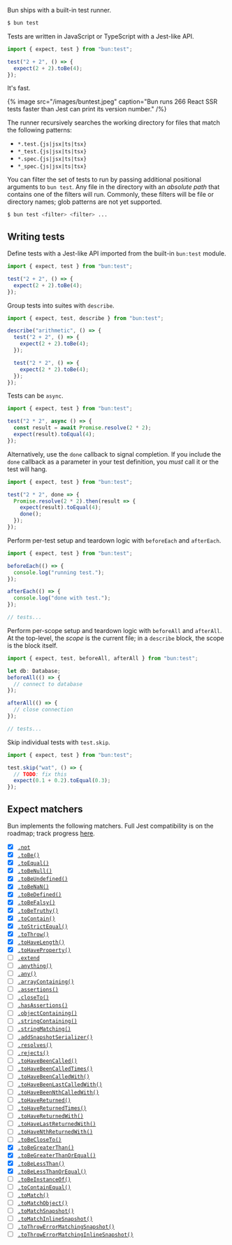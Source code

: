 Bun ships with a built-in test runner.

```bash
$ bun test
```

Tests are written in JavaScript or TypeScript with a Jest-like API.

```ts#math.test.ts
import { expect, test } from "bun:test";

test("2 + 2", () => {
  expect(2 + 2).toBe(4);
});
```

It's fast.

{% image src="/images/buntest.jpeg" caption="Bun runs 266 React SSR tests faster than Jest can print its version number." /%}

The runner recursively searches the working directory for files that match the following patterns:

- `*.test.{js|jsx|ts|tsx}`
- `*_test.{js|jsx|ts|tsx}`
- `*.spec.{js|jsx|ts|tsx}`
- `*_spec.{js|jsx|ts|tsx}`

You can filter the set of tests to run by passing additional positional arguments to `bun test`. Any file in the directory with an _absolute path_ that contains one of the filters will run. Commonly, these filters will be file or directory names; glob patterns are not yet supported.

```bash
$ bun test <filter> <filter> ...
```

<!--
Consider the following directory structure:

```
.
├── a.test.ts
├── b.test.ts
├── c.test.ts
└── foo
    ├── a.test.ts
    └── b.test.ts
```

To run both `a.test.ts` files:

```
$ bun test a
```

To run all tests in the `foo` directory:

```
$ bun test foo
```

Any test file in the directory with an _absolute path_ that contains one of the targets will run. Glob patterns are not yet supported. -->

## Writing tests

Define tests with a Jest-like API imported from the built-in `bun:test` module.

```ts#math.test.ts
import { expect, test } from "bun:test";

test("2 + 2", () => {
  expect(2 + 2).toBe(4);
});
```

Group tests into suites with `describe`.

```ts#math.test.ts
import { expect, test, describe } from "bun:test";

describe("arithmetic", () => {
  test("2 + 2", () => {
    expect(2 + 2).toBe(4);
  });

  test("2 * 2", () => {
    expect(2 * 2).toBe(4);
  });
});
```

Tests can be `async`.

```ts
import { expect, test } from "bun:test";

test("2 * 2", async () => {
  const result = await Promise.resolve(2 * 2);
  expect(result).toEqual(4);
});
```

Alternatively, use the `done` callback to signal completion. If you include the `done` callback as a parameter in your test definition, you _must_ call it or the test will hang.

```ts
import { expect, test } from "bun:test";

test("2 * 2", done => {
  Promise.resolve(2 * 2).then(result => {
    expect(result).toEqual(4);
    done();
  });
});
```

Perform per-test setup and teardown logic with `beforeEach` and `afterEach`.

```ts
import { expect, test } from "bun:test";

beforeEach(() => {
  console.log("running test.");
});

afterEach(() => {
  console.log("done with test.");
});

// tests...
```

Perform per-scope setup and teardown logic with `beforeAll` and `afterAll`. At the top-level, the _scope_ is the current file; in a `describe` block, the scope is the block itself.

```ts
import { expect, test, beforeAll, afterAll } from "bun:test";

let db: Database;
beforeAll(() => {
  // connect to database
});

afterAll(() => {
  // close connection
});

// tests...
```

Skip individual tests with `test.skip`.

```ts
import { expect, test } from "bun:test";

test.skip("wat", () => {
  // TODO: fix this
  expect(0.1 + 0.2).toEqual(0.3);
});
```

## Expect matchers

Bun implements the following matchers. Full Jest compatibility is on the roadmap; track progress [here](https://github.com/oven-sh/bun/issues/1825).

- [x] [`.not`](https://jestjs.io/docs/expect#not)
- [x] [`.toBe()`](https://jestjs.io/docs/expect#tobevalue)
- [x] [`.toEqual()`](https://jestjs.io/docs/expect#toequalvalue)
- [x] [`.toBeNull()`](https://jestjs.io/docs/expect#tobenull)
- [x] [`.toBeUndefined()`](https://jestjs.io/docs/expect#tobeundefined)
- [x] [`.toBeNaN()`](https://jestjs.io/docs/expect#tobenan)
- [x] [`.toBeDefined()`](https://jestjs.io/docs/expect#tobedefined)
- [x] [`.toBeFalsy()`](https://jestjs.io/docs/expect#tobefalsy)
- [x] [`.toBeTruthy()`](https://jestjs.io/docs/expect#tobetruthy)
- [x] [`.toContain()`](https://jestjs.io/docs/expect#tocontainitem)
- [x] [`.toStrictEqual()`](https://jestjs.io/docs/expect#tostrictequalvalue)
- [x] [`.toThrow()`](https://jestjs.io/docs/expect#tothrowerror)
- [x] [`.toHaveLength()`](https://jestjs.io/docs/expect#tohavelengthnumber)
- [x] [`.toHaveProperty()`](https://jestjs.io/docs/expect#tohavepropertykeypath-value)
- [ ] [`.extend`](https://jestjs.io/docs/expect#expectextendmatchers)
- [ ] [`.anything()`](https://jestjs.io/docs/expect#expectanything)
- [ ] [`.any()`](https://jestjs.io/docs/expect#expectanyconstructor)
- [ ] [`.arrayContaining()`](https://jestjs.io/docs/expect#expectarraycontainingarray)
- [ ] [`.assertions()`](https://jestjs.io/docs/expect#expectassertionsnumber)
- [ ] [`.closeTo()`](https://jestjs.io/docs/expect#expectclosetonumber-numdigits)
- [ ] [`.hasAssertions()`](https://jestjs.io/docs/expect#expecthasassertions)
- [ ] [`.objectContaining()`](https://jestjs.io/docs/expect#expectobjectcontainingobject)
- [ ] [`.stringContaining()`](https://jestjs.io/docs/expect#expectstringcontainingstring)
- [ ] [`.stringMatching()`](https://jestjs.io/docs/expect#expectstringmatchingstring--regexp)
- [ ] [`.addSnapshotSerializer()`](https://jestjs.io/docs/expect#expectaddsnapshotserializerserializer)
- [ ] [`.resolves()`](https://jestjs.io/docs/expect#resolves)
- [ ] [`.rejects()`](https://jestjs.io/docs/expect#rejects)
- [ ] [`.toHaveBeenCalled()`](https://jestjs.io/docs/expect#tohavebeencalled)
- [ ] [`.toHaveBeenCalledTimes()`](https://jestjs.io/docs/expect#tohavebeencalledtimesnumber)
- [ ] [`.toHaveBeenCalledWith()`](https://jestjs.io/docs/expect#tohavebeencalledwitharg1-arg2-)
- [ ] [`.toHaveBeenLastCalledWith()`](https://jestjs.io/docs/expect#tohavebeenlastcalledwitharg1-arg2-)
- [ ] [`.toHaveBeenNthCalledWith()`](https://jestjs.io/docs/expect#tohavebeennthcalledwithnthcall-arg1-arg2-)
- [ ] [`.toHaveReturned()`](https://jestjs.io/docs/expect#tohavereturned)
- [ ] [`.toHaveReturnedTimes()`](https://jestjs.io/docs/expect#tohavereturnedtimesnumber)
- [ ] [`.toHaveReturnedWith()`](https://jestjs.io/docs/expect#tohavereturnedwithvalue)
- [ ] [`.toHaveLastReturnedWith()`](https://jestjs.io/docs/expect#tohavelastreturnedwithvalue)
- [ ] [`.toHaveNthReturnedWith()`](https://jestjs.io/docs/expect#tohaventhreturnedwithnthcall-value)
- [ ] [`.toBeCloseTo()`](https://jestjs.io/docs/expect#tobeclosetonumber-numdigits)
- [x] [`.toBeGreaterThan()`](https://jestjs.io/docs/expect#tobegreaterthannumber--bigint)
- [x] [`.toBeGreaterThanOrEqual()`](https://jestjs.io/docs/expect#tobegreaterthanorequalnumber--bigint)
- [x] [`.toBeLessThan()`](https://jestjs.io/docs/expect#tobelessthannumber--bigint)
- [x] [`.toBeLessThanOrEqual()`](https://jestjs.io/docs/expect#tobelessthanorequalnumber--bigint)
- [ ] [`.toBeInstanceOf()`](https://jestjs.io/docs/expect#tobeinstanceofclass)
- [ ] [`.toContainEqual()`](https://jestjs.io/docs/expect#tocontainequalitem)
- [ ] [`.toMatch()`](https://jestjs.io/docs/expect#tomatchregexp--string)
- [ ] [`.toMatchObject()`](https://jestjs.io/docs/expect#tomatchobjectobject)
- [ ] [`.toMatchSnapshot()`](https://jestjs.io/docs/expect#tomatchsnapshotpropertymatchers-hint)
- [ ] [`.toMatchInlineSnapshot()`](https://jestjs.io/docs/expect#tomatchinlinesnapshotpropertymatchers-inlinesnapshot)
- [ ] [`.toThrowErrorMatchingSnapshot()`](https://jestjs.io/docs/expect#tothrowerrormatchingsnapshothint)
- [ ] [`.toThrowErrorMatchingInlineSnapshot()`](https://jestjs.io/docs/expect#tothrowerrormatchinginlinesnapshotinlinesnapshot)

<!-- ```ts
test('matchers', ()=>{

  expect(5).toBe(5);
  expect("do re mi").toContain("mi");
  expect("do re mi").toEqual("do re mi");
  expect({}).toStrictEqual({}); // uses Bun.deepEquals()
  expect([1,2,3]).toHaveLength(3);
  expect({ name: "foo" }).toHaveProperty("name");
  expect({ name: "foo" }).toHaveProperty("name", "foo");
  expect(5).toBeTruthy();
  expect(0).toBeFalsy();
  expect("").toBeDefined();
  expect(undefined).toBeUndefined();
  expect(parseInt('tuna')).toBeNaN();
  expect(null).toBeNull();
  expect(5).toBeGreaterThan(4);
  expect(5).toBeGreaterThanOrEqual(5);
  expect(5).toBeLessThan(6);
  expect(5).toBeLessThanOrEqual(5);
  expect(()=>throw new Error()).toThrow();

  // negation
  expect(5).not.toBe(4)

})
``` -->
